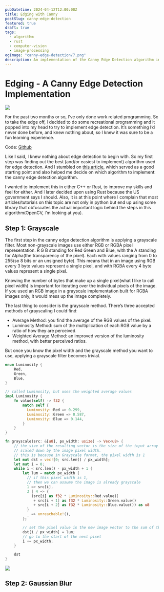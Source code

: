 ```yaml
---
pubDatetime: 2024-04-12T12:00:00Z
title: Edging with Canny
postSlug: canny-edge-detection
featured: true
draft: true
tags:
  - algorithm
  - rust
  - computer-vision
  - image-processing
ogImage: "canny-edge-detection/7.png"
description: An implementation of the Canny Edge Detection algorithm in Rust.
---
```


# Edging - A Canny Edge Detection Implementation

<div>
    <img src="/canny-edge-detection/1.png" />
</div>

For the past two months or so, I’ve only done work related programming. So to take the edge off, I decided to do some recreational programming and it popped into my head to try to implement edge detection. It’s something I’d never done before, and knew nothing about, so I knew it was sure to be a fun learning experience.

Code: [Github](https://github.com/tobshub/edging)

Like I said, I knew nothing about edge detection to begin with. So my first step was finding out the best (and/or easiest to implement) algorithm used for edge detection.
And I stumbled on [this article](https://www.analyticsvidhya.com/blog/2022/08/comprehensive-guide-to-edge-detection-algorithms), which served as a good starting point and also helped me decide on which algorithm to implement: the canny edge detection algorithm.

I wanted to implement this in either C++ or Rust, to improve my skills and feel for either. And I later decided upon using Rust because the US government says I should.
Also, it is at this point where I complain that most articles/tutorials on this topic are not only in python but end up using some library that obfuscates the actual important logic behind the steps in this algorithm(OpenCV, I’m looking at you).

## Step 1: Grayscale

The first step in the canny edge detection algorithm is applying a grayscale filter. Most non-grayscale images use either RGB or RGBA pixel representation. R G B standing for Red Green and Blue, with the A standing for Alpha(the transparency of the pixel). Each with values ranging from 0 to 255(so 8 bits or an unsigned byte). This means that in an image using RGB every 3 byte values represent a single pixel, and with RGBA every 4 byte values represent a single pixel.

Knowing the number of bytes that make up a single pixel(what I like to call pixel width) is important for iterating over the individual pixels of the image. If you used an RGB image in a grayscale implementation built for RGBA images only, it would mess up the image completely.

The last thing to consider is the grayscale method. There’s three accepted methods of grayscaling I could find:

- Average Method: you find the average of the RGB values of the pixel.
- Luminosity Method: sum of the multiplication of each RGB value by a ratio of how they are perceived.
- Weighted Average Method: an improved version of the luminosity method, with better perceived ratios.

But once you know the pixel width and the grayscale method you want to use, applying a grayscale filter becomes trivial.

```rust
enum Luminosity {
    Red,
    Green,
    Blue,
}

// called Luminosity, but uses the weighted average values
impl Luminosity {
    fn value(self) -> f32 {
        match self {
          Luminosity::Red => 0.299,
          Luminosity::Green => 0.587,
          Luminosity::Blue => 0.144,
        }
    }
}

fn grayscale(src: &[u8], px_width: usize) -> Vec<u8> {
    // the size of the resulting vector is the size of the input array
    // scaled down by the image pixel width.
    // this is because in Grayscale format, the pixel width is 1
    let mut dst = vec![0; src.len() / px_width];
    let mut i = 0;
    while i < src.len() - px_width + 1 {
        let lum = match px_width {
          // if this pixel width is 1,
          // then we can assume the image is already grayscale
          1 => src[i],
          3 | 4 => {
            (src[i] as f32 * Luminosity::Red.value()
             + src[i + 1] as f32 * Luminosity::Green.value()
             + src[i + 2] as f32 * Luminosity::Blue.value()) as u8
          }
          _ => unreachable!(),
        };

        // set the pixel value in the new image vector to the sum of the ratios.
        dst[i / px_width] = lum;
        // go to the start of the next pixel
        i += px_width;
    }

    dst
}
```

<div>
    <img src="/canny-edge-detection/2.png" />
</div>

## Step 2: Gaussian Blur
